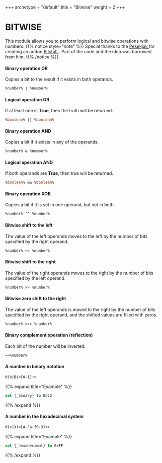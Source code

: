 +++
archetype = "default"
title = "Bitwise"
weight = 2
+++
# BITWISE
This module allows you to perform logical and bitwise operations with numbers.
{{% notice style="note" %}}
Special thanks to the [Pesekjak <i class="fas fa-link"></i>](https://github.com/Pesekjak) for creating an addon [Bitshift <i class="fas fa-link"></i>](https://github.com/Pesekjak/Bitshift). Part of the code and the idea was borrowed from him.
{{% /notice %}}

#### Binary operation **OR**
Copies a bit to the result if it exists in both operands.
```vb
%number% | %number%
```

#### Logical operation **OR**
If at least one is **True**, then the truth will be returned.
```vb
%boolean% || %boolean%
```

#### Binary operation **AND**
Copies a bit if it exists in any of the operands.
```vb
%number% & %number%
```

#### Logical operation **AND**
If both operands are **True**, then true will be returned.
```vb
%boolean% && %boolean%
```

#### Binary operation **XOR**
Copies a bit if it is set in one operand, but not in both.
```vb
%number% ^^ %number%
```

#### Bitwise shift to the left
The value of the left operands moves to the left by the number of bits specified by the right operand.
```vb
%number% << %number%
```

#### Bitwise shift to the right
The value of the right operands moves to the right by the number of bits specified by the left operand.
```vb
%number% >> %number%
```

#### Bitwise zero shift to the right
The value of the left operands is moved to the right by the number of bits specified by the right operand, and the shifted values are filled with zeros.
```vb
%number% >>> %number%
```

#### Binary complement operation (reflection)
Each bit of the number will be inverted.
```vb
~~%number% 
```

#### A number in binary notation
```vb
0(b|B)<[0-1]+>
```
{{% expand title="Example" %}}
```vb
set {_binary} to 0b22
```
{{% /expand %}}
#### A number in the hexadecimal system
```vb
0(x|X)<[A-Fa-f0-9]+>
```
{{% expand title="Example" %}}
```vb
set {_hexadecimal} to 0xFF
```
{{% /expand %}}


